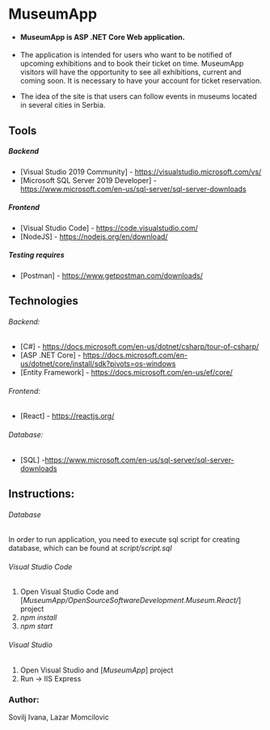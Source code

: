 # MuseumApp

* #### MuseumApp is ASP .NET Core Web application.
* The application is intended for users who want to be notified of upcoming exhibitions and to book their ticket on time.
MuseumApp visitors will have the opportunity to see all exhibitions, current and coming soon.
It is necessary to have your account for ticket reservation.

* The idea of the site is that users can follow events in museums located in several cities in Serbia.

## Tools

##### Backend
* [Visual Studio 2019 Community] - https://visualstudio.microsoft.com/vs/ 
* [Microsoft SQL Server 2019 Developer] - https://www.microsoft.com/en-us/sql-server/sql-server-downloads 

##### Frontend
* [Visual Studio Code] - https://code.visualstudio.com/ 
* [NodeJS] - https://nodejs.org/en/download/ 

##### Testing requires
* [Postman] - https://www.getpostman.com/downloads/   

## Technologies 
###### Backend:
* [C#] - https://docs.microsoft.com/en-us/dotnet/csharp/tour-of-csharp/
* [ASP .NET Core] - https://docs.microsoft.com/en-us/dotnet/core/install/sdk?pivots=os-windows
* [Entity Framework] - https://docs.microsoft.com/en-us/ef/core/

###### Frontend:
* [React] - https://reactjs.org/

###### Database:
* [SQL] -https://www.microsoft.com/en-us/sql-server/sql-server-downloads

## Instructions:

###### Database
In order to run application, you need to execute sql script for creating database, which can be found at 
*script/script.sql*

###### Visual Studio Code
1. Open Visual Studio Code and [*MuseumApp/OpenSourceSoftwareDevelopment.Museum.React/*] project
2. *npm install* 
3. *npm start*

###### Visual Studio 
1. Open Visual Studio and [*MuseumApp*] project
2. Run -> IIS Express


### Author: 
Sovilj Ivana, Lazar Momcilovic

   
  
